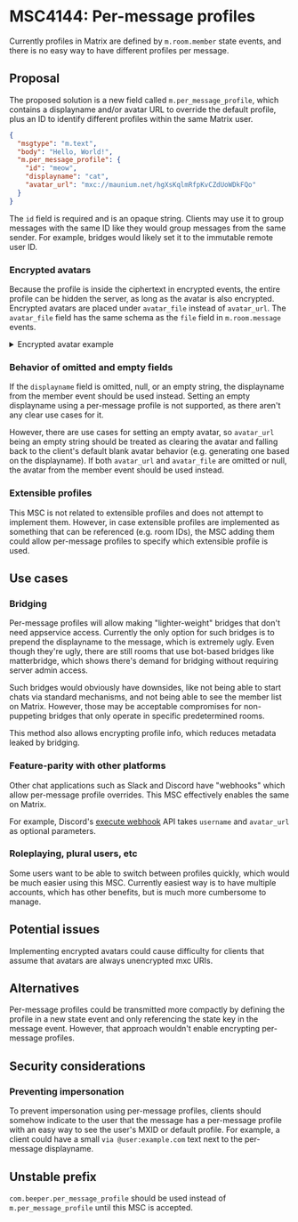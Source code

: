 # MSC4144: Per-message profiles
Currently profiles in Matrix are defined by `m.room.member` state events, and
there is no easy way to have different profiles per message.

## Proposal
The proposed solution is a new field called `m.per_message_profile`, which
contains a displayname and/or avatar URL to override the default profile,
plus an ID to identify different profiles within the same Matrix user.

```json
{
  "msgtype": "m.text",
  "body": "Hello, World!",
  "m.per_message_profile": {
    "id": "meow",
    "displayname": "cat",
    "avatar_url": "mxc://maunium.net/hgXsKqlmRfpKvCZdUoWDkFQo"
  }
}
```

The `id` field is required and is an opaque string. Clients may use it to group
messages with the same ID like they would group messages from the same sender.
For example, bridges would likely set it to the immutable remote user ID.

### Encrypted avatars
Because the profile is inside the ciphertext in encrypted events, the entire
profile can be hidden the server, as long as the avatar is also encrypted.
Encrypted avatars are placed under `avatar_file` instead of `avatar_url`.
The `avatar_file` field has the same schema as the `file` field in
`m.room.message` events.

<details>
<summary>Encrypted avatar example</summary>

```json
{
  "msgtype": "m.text",
  "body": "Hello, World!",
  "m.per_message_profile": {
    "id": "meow",
    "displayname": "cat",
    "avatar_file": {
      "v": "v2",
      "key": {
        "alg": "A256CTR",
        "ext": true,
        "k": "8dXeBMBMthuXGY5zmUh9Mi0aqC1kndMZ4NCa-0RhELc",
        "key_ops": [
          "encrypt",
          "decrypt"
        ],
        "kty": "oct"
      },
      "iv": "L6zup2cR570AAAAAAAAAAA",
      "hashes": {
        "sha256": "/cTs+PajUcznbV3h1w5gh1AHnLjrKQVl2jU3xLCqoBI"
      },
      "url": "mxc://maunium.net/eKLhozQduElYSgBkWjtwSXoi"
    }
  }
}
```

</details>

### Behavior of omitted and empty fields
If the `displayname` field is omitted, null, or an empty string, the
displayname from the member event should be used instead. Setting an empty
displayname using a per-message profile is not supported, as there aren't any
clear use cases for it.

However, there are use cases for setting an empty avatar, so `avatar_url` being
an empty string should be treated as clearing the avatar and falling back to
the client's default blank avatar behavior (e.g. generating one based on the
displayname). If both `avatar_url` and `avatar_file` are omitted or null, the
avatar from the member event should be used instead.

### Extensible profiles
This MSC is not related to extensible profiles and does not attempt to
implement them. However, in case extensible profiles are implemented as
something that can be referenced (e.g. room IDs), the MSC adding them could
allow per-message profiles to specify which extensible profile is used.

## Use cases

### Bridging
Per-message profiles will allow making "lighter-weight" bridges that don't need
appservice access. Currently the only option for such bridges is to prepend the
displayname to the message, which is extremely ugly. Even though they're ugly,
there are still rooms that use bot-based bridges like matterbridge, which shows
there's demand for bridging without requiring server admin access.

Such bridges would obviously have downsides, like not being able to start chats
via standard mechanisms, and not being able to see the member list on Matrix.
However, those may be acceptable compromises for non-puppeting bridges that
only operate in specific predetermined rooms.

This method also allows encrypting profile info, which reduces metadata leaked
by bridging.

### Feature-parity with other platforms
Other chat applications such as Slack and Discord have "webhooks" which allow
per-message profile overrides. This MSC effectively enables the same on Matrix.

For example, Discord's [execute webhook](https://discord.com/developers/docs/resources/webhook#execute-webhook)
API takes `username` and `avatar_url` as optional parameters.

### Roleplaying, plural users, etc
Some users want to be able to switch between profiles quickly, which would be
much easier using this MSC. Currently easiest way is to have multiple accounts,
which has other benefits, but is much more cumbersome to manage.

## Potential issues
Implementing encrypted avatars could cause difficulty for clients that assume
that avatars are always unencrypted mxc URIs.

## Alternatives
Per-message profiles could be transmitted more compactly by defining the profile
in a new state event and only referencing the state key in the message event.
However, that approach wouldn't enable encrypting per-message profiles.

## Security considerations

### Preventing impersonation
To prevent impersonation using per-message profiles, clients should somehow
indicate to the user that the message has a per-message profile with an easy
way to see the user's MXID or default profile. For example, a client could have
a small `via @user:example.com` text next to the per-message displayname.

## Unstable prefix
`com.beeper.per_message_profile` should be used instead of `m.per_message_profile`
until this MSC is accepted.
